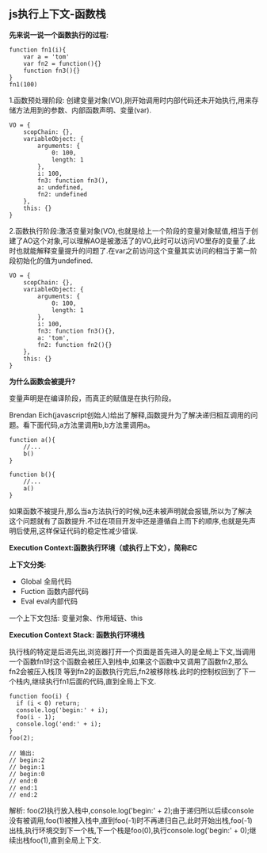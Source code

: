 ## js执行上下文-函数栈 ##

**先来说一说一个函数执行的过程:**

    function fn1(i){
        var a = 'tom'
        var fn2 = function(){}
        function fn3(){}
    }
    fn1(100) 



1.函数预处理阶段: 创建变量对象(VO),刚开始调用时内部代码还未开始执行,用来存储方法用到的参数、内部函数声明、变量(var).

	VO = {
	    scopChain: {},
	    variableObject: {
	        arguments: {
	            0: 100,
	            length: 1
	        },
	        i: 100,
	        fn3: function fn3(),
	        a: undefined,
	        fn2: undefined
	    },
	    this: {}
	}


2.函数执行阶段:激活变量对象(VO),也就是给上一个阶段的变量对象赋值,相当于创建了AO这个对象,可以理解AO是被激活了的VO,此时可以访问VO里存的变量了.此时也就能解释变量提升的问题了.在var之前访问这个变量其实访问的相当于第一阶段初始化的值为undefined.

	VO = {
	    scopChain: {},
	    variableObject: {
	        arguments: {
	            0: 100,
	            length: 1
	        },
	        i: 100,
	        fn3: function fn3(){},
	        a: 'tom',
	        fn2: function fn2(){}
	    },
	    this: {}
	}

**为什么函数会被提升?**

变量声明是在编译阶段，而真正的赋值是在执行阶段。

Brendan Eich(javascript创始人)给出了解释,函数提升为了解决递归相互调用的问题。看下面代码,a方法里调用b,b方法里调用a。

    function a(){
    	//...
    	b()
    }
    
    function b(){
    	//...
    	a()
    }
如果函数不被提升,那么当a方法执行的时候,b还未被声明就会报错,所以为了解决这个问题就有了函数提升.不过在项目开发中还是遵循自上而下的顺序,也就是先声明后使用,这样保证代码的稳定性减少错误.

**Execution Context:函数执行环境（或执行上下文），简称EC**

**上下文分类:**

  - Global 全局代码
  - Fuction 函数内部代码
  - Eval eval内部代码
  
  一个上下文包括: 变量对象、作用域链、this

**Execution Context Stack: 函数执行环境栈**

执行栈的特定是后进先出,浏览器打开一个页面是首先进入的是全局上下文,当调用一个函数fn1时这个函数会被压入到栈中,如果这个函数中又调用了函数fn2,那么fn2会被压入栈顶 等到fn2的函数执行完后,fn2被移除栈.此时的控制权回到了下一个栈内,继续执行fn1后面的代码,直到全局上下文.

    function foo(i) {
      if (i < 0) return;
      console.log('begin:' + i);
      foo(i - 1);
      console.log('end:' + i);
    }
    foo(2);
    
    // 输出:
    // begin:2
    // begin:1
    // begin:0
    // end:0
    // end:1
    // end:2
解析:
foo(2)执行放入栈中,console.log('begin:' + 2);由于递归所以后续console没有被调用,foo(1)被推入栈中,直到foo(-1)时不再递归自己,此时开始出栈,foo(-1)出栈,执行环境交到下一个栈,下一个栈是foo(0),执行console.log('begin:' + 0);继续出栈foo(1),直到全局上下文.


